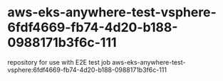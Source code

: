 # aws-eks-anywhere-test-vsphere-6fdf4669-fb74-4d20-b188-0988171b3f6c-111
repository for use with E2E test job aws-eks-anywhere-test-vsphere:6fdf4669-fb74-4d20-b188-0988171b3f6c-111
